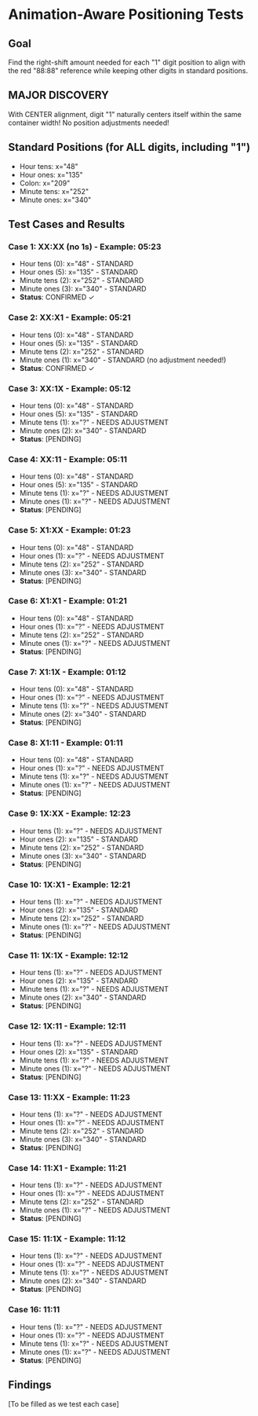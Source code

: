 # Animation-Aware Positioning Tests

## Goal
Find the right-shift amount needed for each "1" digit position to align with the red "88:88" reference while keeping other digits in standard positions.

## MAJOR DISCOVERY
With CENTER alignment, digit "1" naturally centers itself within the same container width! No position adjustments needed!

## Standard Positions (for ALL digits, including "1")
- Hour tens: x="48"
- Hour ones: x="135"
- Colon: x="209"
- Minute tens: x="252"
- Minute ones: x="340"

## Test Cases and Results

### Case 1: XX:XX (no 1s) - Example: 05:23
- Hour tens (0): x="48" - STANDARD
- Hour ones (5): x="135" - STANDARD
- Minute tens (2): x="252" - STANDARD
- Minute ones (3): x="340" - STANDARD
- **Status**: CONFIRMED ✓

### Case 2: XX:X1 - Example: 05:21
- Hour tens (0): x="48" - STANDARD
- Hour ones (5): x="135" - STANDARD
- Minute tens (2): x="252" - STANDARD
- Minute ones (1): x="340" - STANDARD (no adjustment needed!)
- **Status**: CONFIRMED ✓

### Case 3: XX:1X - Example: 05:12
- Hour tens (0): x="48" - STANDARD
- Hour ones (5): x="135" - STANDARD
- Minute tens (1): x="?" - NEEDS ADJUSTMENT
- Minute ones (2): x="340" - STANDARD
- **Status**: [PENDING]

### Case 4: XX:11 - Example: 05:11
- Hour tens (0): x="48" - STANDARD
- Hour ones (5): x="135" - STANDARD
- Minute tens (1): x="?" - NEEDS ADJUSTMENT
- Minute ones (1): x="?" - NEEDS ADJUSTMENT
- **Status**: [PENDING]

### Case 5: X1:XX - Example: 01:23
- Hour tens (0): x="48" - STANDARD
- Hour ones (1): x="?" - NEEDS ADJUSTMENT
- Minute tens (2): x="252" - STANDARD
- Minute ones (3): x="340" - STANDARD
- **Status**: [PENDING]

### Case 6: X1:X1 - Example: 01:21
- Hour tens (0): x="48" - STANDARD
- Hour ones (1): x="?" - NEEDS ADJUSTMENT
- Minute tens (2): x="252" - STANDARD
- Minute ones (1): x="?" - NEEDS ADJUSTMENT
- **Status**: [PENDING]

### Case 7: X1:1X - Example: 01:12
- Hour tens (0): x="48" - STANDARD
- Hour ones (1): x="?" - NEEDS ADJUSTMENT
- Minute tens (1): x="?" - NEEDS ADJUSTMENT
- Minute ones (2): x="340" - STANDARD
- **Status**: [PENDING]

### Case 8: X1:11 - Example: 01:11
- Hour tens (0): x="48" - STANDARD
- Hour ones (1): x="?" - NEEDS ADJUSTMENT
- Minute tens (1): x="?" - NEEDS ADJUSTMENT
- Minute ones (1): x="?" - NEEDS ADJUSTMENT
- **Status**: [PENDING]

### Case 9: 1X:XX - Example: 12:23
- Hour tens (1): x="?" - NEEDS ADJUSTMENT
- Hour ones (2): x="135" - STANDARD
- Minute tens (2): x="252" - STANDARD
- Minute ones (3): x="340" - STANDARD
- **Status**: [PENDING]

### Case 10: 1X:X1 - Example: 12:21
- Hour tens (1): x="?" - NEEDS ADJUSTMENT
- Hour ones (2): x="135" - STANDARD
- Minute tens (2): x="252" - STANDARD
- Minute ones (1): x="?" - NEEDS ADJUSTMENT
- **Status**: [PENDING]

### Case 11: 1X:1X - Example: 12:12
- Hour tens (1): x="?" - NEEDS ADJUSTMENT
- Hour ones (2): x="135" - STANDARD
- Minute tens (1): x="?" - NEEDS ADJUSTMENT
- Minute ones (2): x="340" - STANDARD
- **Status**: [PENDING]

### Case 12: 1X:11 - Example: 12:11
- Hour tens (1): x="?" - NEEDS ADJUSTMENT
- Hour ones (2): x="135" - STANDARD
- Minute tens (1): x="?" - NEEDS ADJUSTMENT
- Minute ones (1): x="?" - NEEDS ADJUSTMENT
- **Status**: [PENDING]

### Case 13: 11:XX - Example: 11:23
- Hour tens (1): x="?" - NEEDS ADJUSTMENT
- Hour ones (1): x="?" - NEEDS ADJUSTMENT
- Minute tens (2): x="252" - STANDARD
- Minute ones (3): x="340" - STANDARD
- **Status**: [PENDING]

### Case 14: 11:X1 - Example: 11:21
- Hour tens (1): x="?" - NEEDS ADJUSTMENT
- Hour ones (1): x="?" - NEEDS ADJUSTMENT
- Minute tens (2): x="252" - STANDARD
- Minute ones (1): x="?" - NEEDS ADJUSTMENT
- **Status**: [PENDING]

### Case 15: 11:1X - Example: 11:12
- Hour tens (1): x="?" - NEEDS ADJUSTMENT
- Hour ones (1): x="?" - NEEDS ADJUSTMENT
- Minute tens (1): x="?" - NEEDS ADJUSTMENT
- Minute ones (2): x="340" - STANDARD
- **Status**: [PENDING]

### Case 16: 11:11
- Hour tens (1): x="?" - NEEDS ADJUSTMENT
- Hour ones (1): x="?" - NEEDS ADJUSTMENT
- Minute tens (1): x="?" - NEEDS ADJUSTMENT
- Minute ones (1): x="?" - NEEDS ADJUSTMENT
- **Status**: [PENDING]

## Findings
[To be filled as we test each case]